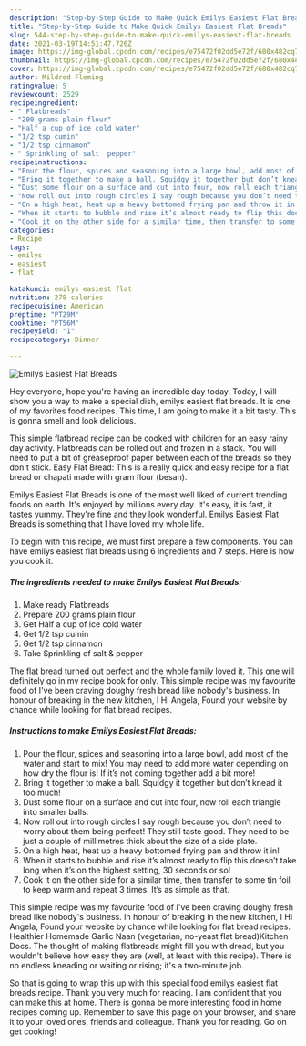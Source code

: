 ```yaml
---
description: "Step-by-Step Guide to Make Quick Emilys Easiest Flat Breads"
title: "Step-by-Step Guide to Make Quick Emilys Easiest Flat Breads"
slug: 544-step-by-step-guide-to-make-quick-emilys-easiest-flat-breads
date: 2021-03-19T14:51:47.726Z
image: https://img-global.cpcdn.com/recipes/e75472f02dd5e72f/680x482cq70/emilys-easiest-flat-breads-recipe-main-photo.jpg
thumbnail: https://img-global.cpcdn.com/recipes/e75472f02dd5e72f/680x482cq70/emilys-easiest-flat-breads-recipe-main-photo.jpg
cover: https://img-global.cpcdn.com/recipes/e75472f02dd5e72f/680x482cq70/emilys-easiest-flat-breads-recipe-main-photo.jpg
author: Mildred Fleming
ratingvalue: 5
reviewcount: 2529
recipeingredient:
- " Flatbreads"
- "200 grams plain flour"
- "Half a cup of ice cold water"
- "1/2 tsp cumin"
- "1/2 tsp cinnamon"
- " Sprinkling of salt  pepper"
recipeinstructions:
- "Pour the flour, spices and seasoning into a large bowl, add most of the water and start to mix! You may need to add more water depending on how dry the flour is! If it’s not coming together add a bit more!"
- "Bring it together to make a ball. Squidgy it together but don’t knead it too much!"
- "Dust some flour on a surface and cut into four, now roll each triangle into smaller balls."
- "Now roll out into rough circles I say rough because you don’t need to worry about them being perfect! They still taste good. They need to be just a couple of millimetres thick about the size of a side plate."
- "On a high heat, heat up a heavy bottomed frying pan and throw it in!"
- "When it starts to bubble and rise it’s almost ready to flip this doesn’t take long when it’s on the highest setting, 30 seconds or so!"
- "Cook it on the other side for a similar time, then transfer to some tin foil to keep warm and repeat 3 times. It’s as simple as that."
categories:
- Recipe
tags:
- emilys
- easiest
- flat

katakunci: emilys easiest flat 
nutrition: 278 calories
recipecuisine: American
preptime: "PT29M"
cooktime: "PT56M"
recipeyield: "1"
recipecategory: Dinner

---
```



![Emilys Easiest Flat Breads](https://img-global.cpcdn.com/recipes/e75472f02dd5e72f/680x482cq70/emilys-easiest-flat-breads-recipe-main-photo.jpg)

Hey everyone, hope you're having an incredible day today. Today, I will show you a way to make a special dish, emilys easiest flat breads. It is one of my favorites food recipes. This time, I am going to make it a bit tasty. This is gonna smell and look delicious.

This simple flatbread recipe can be cooked with children for an easy rainy day activity. Flatbreads can be rolled out and frozen in a stack. You will need to put a bit of greaseproof paper between each of the breads so they don&#39;t stick. Easy Flat Bread: This is a really quick and easy recipe for a flat bread or chapati made with gram flour (besan).

Emilys Easiest Flat Breads is one of the most well liked of current trending foods on earth. It's enjoyed by millions every day. It's easy, it is fast, it tastes yummy. They're fine and they look wonderful. Emilys Easiest Flat Breads is something that I have loved my whole life.


To begin with this recipe, we must first prepare a few components. You can have emilys easiest flat breads using 6 ingredients and 7 steps. Here is how you cook it.

<!--inarticleads1-->

##### The ingredients needed to make Emilys Easiest Flat Breads:

1. Make ready  Flatbreads
1. Prepare 200 grams plain flour
1. Get Half a cup of ice cold water
1. Get 1/2 tsp cumin
1. Get 1/2 tsp cinnamon
1. Take  Sprinkling of salt &amp; pepper


The flat bread turned out perfect and the whole family loved it. This one will definitely go in my recipe book for only. This simple recipe was my favourite food of I&#39;ve been craving doughy fresh bread like nobody&#39;s business. In honour of breaking in the new kitchen, I Hi Angela, Found your website by chance while looking for flat bread recipes. 

<!--inarticleads2-->

##### Instructions to make Emilys Easiest Flat Breads:

1. Pour the flour, spices and seasoning into a large bowl, add most of the water and start to mix! You may need to add more water depending on how dry the flour is! If it’s not coming together add a bit more!
1. Bring it together to make a ball. Squidgy it together but don’t knead it too much!
1. Dust some flour on a surface and cut into four, now roll each triangle into smaller balls.
1. Now roll out into rough circles I say rough because you don’t need to worry about them being perfect! They still taste good. They need to be just a couple of millimetres thick about the size of a side plate.
1. On a high heat, heat up a heavy bottomed frying pan and throw it in!
1. When it starts to bubble and rise it’s almost ready to flip this doesn’t take long when it’s on the highest setting, 30 seconds or so!
1. Cook it on the other side for a similar time, then transfer to some tin foil to keep warm and repeat 3 times. It’s as simple as that.


This simple recipe was my favourite food of I&#39;ve been craving doughy fresh bread like nobody&#39;s business. In honour of breaking in the new kitchen, I Hi Angela, Found your website by chance while looking for flat bread recipes. Healthier Homemade Garlic Naan (vegetarian, no-yeast flat bread)Kitchen Docs. The thought of making flatbreads might fill you with dread, but you wouldn&#39;t believe how easy they are (well, at least with this recipe). There is no endless kneading or waiting or rising; it&#39;s a two-minute job. 

So that is going to wrap this up with this special food emilys easiest flat breads recipe. Thank you very much for reading. I am confident that you can make this at home. There is gonna be more interesting food in home recipes coming up. Remember to save this page on your browser, and share it to your loved ones, friends and colleague. Thank you for reading. Go on get cooking!

